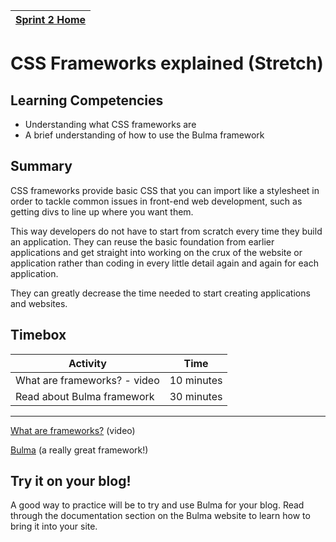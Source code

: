 [Sprint 2 Home](README.md)|
---|


# CSS Frameworks explained (Stretch)

## Learning Competencies

- Understanding what CSS frameworks are
- A brief understanding of how to use the Bulma framework

## Summary

CSS frameworks provide basic CSS that you can import like a stylesheet in order to tackle common issues in front-end web development, such as getting divs to line up where you want them.

This way developers do not have to start from scratch every time they build an application. They can reuse the basic foundation from earlier applications and get straight into working on the crux of the website or application rather than coding in every little detail again and again for each application.

They can greatly decrease the time needed to start creating applications and websites.

## Timebox

Activity | Time|
------------|----------|
What are frameworks? - video | 10 minutes |
Read about Bulma framework | 30 minutes |

---


[What are frameworks?](http://www.awwwards.com/what-are-frameworks-22-best-responsive-css-frameworks-for-web-design.html) (video)

[Bulma](https://bulma.io/) (a really great framework!)

## Try it on your blog!
A good way to practice will be to try and use Bulma for your blog. Read through the documentation section on the Bulma website to learn how to bring it into your site.  
